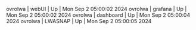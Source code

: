 ovrolwa | webUI | Up | Mon Sep  2 05:00:02 2024
ovrolwa | grafana | Up | Mon Sep  2 05:00:02 2024
ovrolwa | dashboard | Up | Mon Sep  2 05:00:04 2024
ovrolwa | LWASNAP | Up | Mon Sep  2 05:00:05 2024
